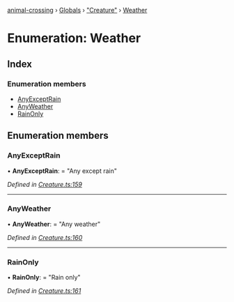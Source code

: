 [animal-crossing](../README.md) › [Globals](../globals.md) › ["Creature"](../modules/_creature_.md) › [Weather](_creature_.weather.md)

# Enumeration: Weather

## Index

### Enumeration members

* [AnyExceptRain](_creature_.weather.md#anyexceptrain)
* [AnyWeather](_creature_.weather.md#anyweather)
* [RainOnly](_creature_.weather.md#rainonly)

## Enumeration members

###  AnyExceptRain

• **AnyExceptRain**: = "Any except rain"

*Defined in [Creature.ts:159](https://github.com/Norviah/animal-crossing/blob/fc7c924/module/types/Creature.ts#L159)*

___

###  AnyWeather

• **AnyWeather**: = "Any weather"

*Defined in [Creature.ts:160](https://github.com/Norviah/animal-crossing/blob/fc7c924/module/types/Creature.ts#L160)*

___

###  RainOnly

• **RainOnly**: = "Rain only"

*Defined in [Creature.ts:161](https://github.com/Norviah/animal-crossing/blob/fc7c924/module/types/Creature.ts#L161)*
